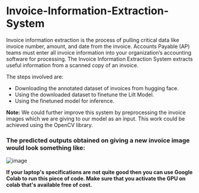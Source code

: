 # Invoice-Information-Extraction-System
Invoice information extraction is the process of pulling critical data like invoice number, amount, and date from the invoice. Accounts Payable (AP) teams must enter all invoice information into your organization’s accounting software for processing. The Invoice Information Extraction System extracts useful information from a scanned copy of an invoice.

The steps involved are:
* Downloading the annotated dataset of invoices from hugging face.
* Using the downloaded dataset to finetune the Lilt Model.
* Using the finetuned model for inference.


**Note:** We could further improve this system by preprocessing the invoice images which we are giving to our model as an input. This work could be achieved using the OpenCV library.


### The predicted outputs obtained on giving a new invoice image would look something like:
![image](https://github.com/mayankpanda3717/Invoice-Information-Extraction-System/assets/148647754/bb5d5ad3-a33b-458a-be55-1545cc780614)


**If your laptop's specifications are not quite good then you can use Google Colab to run this piece of code. Make sure that you activate the GPU on colab that's available free of cost.** 





